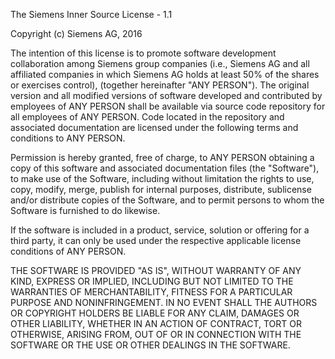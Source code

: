 The Siemens Inner Source License - 1.1

Copyright (c) Siemens AG, 2016

The intention of this license is to promote software development collaboration
among Siemens group companies (i.e., Siemens AG and all affiliated companies in
which Siemens AG holds at least 50% of the shares or exercises control),
(together hereinafter "ANY PERSON").
The original version and all modified versions of software developed and
contributed by employees of ANY PERSON shall be available via source code
repository for all employees of ANY PERSON. Code located in the repository and
associated documentation are licensed under the following terms and conditions
to ANY PERSON.

Permission is hereby granted, free of charge, to ANY PERSON obtaining a copy
of this software and associated documentation files (the "Software"), to make
use of the Software, including without limitation the rights to use, copy,
modify, merge, publish for internal purposes, distribute, sublicense and/or
distribute copies of the Software, and to permit persons to whom the Software is
furnished to do likewise.

If the software is included in a product, service, solution or offering for a
third party, it can only be used under the respective applicable license
conditions of ANY PERSON.

THE SOFTWARE IS PROVIDED "AS IS", WITHOUT WARRANTY OF ANY KIND, EXPRESS OR
IMPLIED, INCLUDING BUT NOT LIMITED TO THE WARRANTIES OF MERCHANTABILITY,
FITNESS FOR A PARTICULAR PURPOSE AND NONINFRINGEMENT. IN NO EVENT SHALL THE
AUTHORS OR COPYRIGHT HOLDERS BE LIABLE FOR ANY CLAIM, DAMAGES OR OTHER
LIABILITY, WHETHER IN AN ACTION OF CONTRACT, TORT OR OTHERWISE, ARISING FROM,
OUT OF OR IN CONNECTION WITH THE SOFTWARE OR THE USE OR OTHER DEALINGS IN
THE SOFTWARE.
